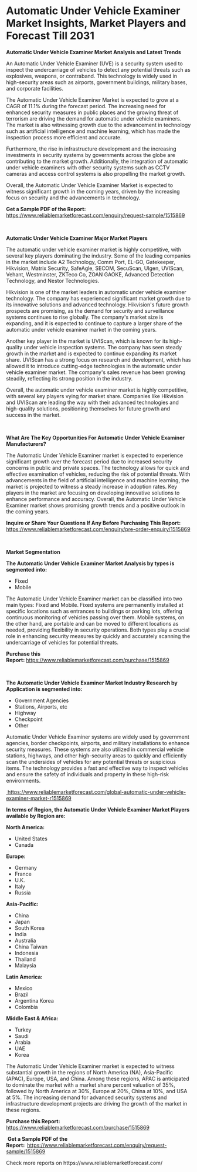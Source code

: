 <p><h1>Automatic Under Vehicle Examiner Market Insights, Market Players and Forecast Till 2031</h1></p><p><strong>Automatic Under Vehicle Examiner Market Analysis and Latest Trends</strong></p>
<p><p>An Automatic Under Vehicle Examiner (UVE) is a security system used to inspect the undercarriage of vehicles to detect any potential threats such as explosives, weapons, or contraband. This technology is widely used in high-security areas such as airports, government buildings, military bases, and corporate facilities.</p><p>The Automatic Under Vehicle Examiner Market is expected to grow at a CAGR of 11.1% during the forecast period. The increasing need for enhanced security measures in public places and the growing threat of terrorism are driving the demand for automatic under vehicle examiners. The market is also witnessing growth due to the advancement in technology such as artificial intelligence and machine learning, which has made the inspection process more efficient and accurate.</p><p>Furthermore, the rise in infrastructure development and the increasing investments in security systems by governments across the globe are contributing to the market growth. Additionally, the integration of automatic under vehicle examiners with other security systems such as CCTV cameras and access control systems is also propelling the market growth.</p><p>Overall, the Automatic Under Vehicle Examiner Market is expected to witness significant growth in the coming years, driven by the increasing focus on security and the advancements in technology.</p></p>
<p><strong>Get a Sample PDF of the Report:&nbsp;</strong> <a href="https://www.reliablemarketforecast.com/enquiry/request-sample/1515869">https://www.reliablemarketforecast.com/enquiry/request-sample/1515869</a></p>
<p>&nbsp;</p>
<p><strong>Automatic Under Vehicle Examiner Major Market Players</strong></p>
<p><p>The automatic under vehicle examiner market is highly competitive, with several key players dominating the industry. Some of the leading companies in the market include A2 Technology, Comm Port, EL-GO, Gatekeeper, Hikvision, Matrix Security, SafeAgle, SECOM, SecuScan, Ulgen, UVIScan, Vehant, Westminster, ZKTeco Co, ZOAN GAOKE, Advanced Detection Technology, and Nestor Technologies.</p><p>Hikvision is one of the market leaders in automatic under vehicle examiner technology. The company has experienced significant market growth due to its innovative solutions and advanced technology. Hikvision's future growth prospects are promising, as the demand for security and surveillance systems continues to rise globally. The company's market size is expanding, and it is expected to continue to capture a larger share of the automatic under vehicle examiner market in the coming years.</p><p>Another key player in the market is UVIScan, which is known for its high-quality under vehicle inspection systems. The company has seen steady growth in the market and is expected to continue expanding its market share. UVIScan has a strong focus on research and development, which has allowed it to introduce cutting-edge technologies in the automatic under vehicle examiner market. The company's sales revenue has been growing steadily, reflecting its strong position in the industry.</p><p>Overall, the automatic under vehicle examiner market is highly competitive, with several key players vying for market share. Companies like Hikvision and UVIScan are leading the way with their advanced technologies and high-quality solutions, positioning themselves for future growth and success in the market.</p></p>
<p>&nbsp;</p>
<p><strong>What Are The Key Opportunities For Automatic Under Vehicle Examiner Manufacturers?</strong></p>
<p><p>The Automatic Under Vehicle Examiner market is expected to experience significant growth over the forecast period due to increased security concerns in public and private spaces. The technology allows for quick and effective examination of vehicles, reducing the risk of potential threats. With advancements in the field of artificial intelligence and machine learning, the market is projected to witness a steady increase in adoption rates. Key players in the market are focusing on developing innovative solutions to enhance performance and accuracy. Overall, the Automatic Under Vehicle Examiner market shows promising growth trends and a positive outlook in the coming years.</p></p>
<p><strong>Inquire or Share Your Questions If Any Before Purchasing This Report:</strong> <a href="https://www.reliablemarketforecast.com/enquiry/pre-order-enquiry/1515869">https://www.reliablemarketforecast.com/enquiry/pre-order-enquiry/1515869</a></p>
<p>&nbsp;</p>
<p><strong>Market Segmentation</strong></p>
<p><strong>The Automatic Under Vehicle Examiner Market Analysis by types is segmented into:</strong></p>
<p><ul><li>Fixed</li><li>Mobile</li></ul></p>
<p><p>The Automatic Under Vehicle Examiner market can be classified into two main types: Fixed and Mobile. Fixed systems are permanently installed at specific locations such as entrances to buildings or parking lots, offering continuous monitoring of vehicles passing over them. Mobile systems, on the other hand, are portable and can be moved to different locations as needed, providing flexibility in security operations. Both types play a crucial role in enhancing security measures by quickly and accurately scanning the undercarriage of vehicles for potential threats.</p></p>
<p><strong>Purchase this Report:&nbsp;</strong><a href="https://www.reliablemarketforecast.com/purchase/1515869">https://www.reliablemarketforecast.com/purchase/1515869</a></p>
<p>&nbsp;</p>
<p><strong>The Automatic Under Vehicle Examiner Market Industry Research by Application is segmented into:</strong></p>
<p><ul><li>Government Agencies</li><li>Stations, Airports, etc</li><li>Highway</li><li>Checkpoint</li><li>Other</li></ul></p>
<p><p>Automatic Under Vehicle Examiner systems are widely used by government agencies, border checkpoints, airports, and military installations to enhance security measures. These systems are also utilized in commercial vehicle stations, highways, and other high-security areas to quickly and efficiently scan the undersides of vehicles for any potential threats or suspicious items. The technology provides a fast and effective way to inspect vehicles and ensure the safety of individuals and property in these high-risk environments.</p></p>
<p><a href="https://www.reliablemarketforecast.com/global-automatic-under-vehicle-examiner-market-r1515869">&nbsp;https://www.reliablemarketforecast.com/global-automatic-under-vehicle-examiner-market-r1515869</a></p>
<p><strong>In terms of Region, the Automatic Under Vehicle Examiner Market Players available by Region are:</strong></p>
<p>
    <p> <strong> North America: </strong>
        <ul>
            <li>United States</li>
            <li>Canada</li>
        </ul>
        </p> 
    <p> <strong> Europe: </strong>
        <ul>
            <li>Germany</li>
            <li>France</li>
            <li>U.K.</li>
            <li>Italy</li>
            <li>Russia</li>
        </ul>
        </p> 
    <p> <strong> Asia-Pacific: </strong>
        <ul>
            <li>China</li>
            <li>Japan</li>
            <li>South Korea</li>
            <li>India</li>
            <li>Australia</li>
            <li>China Taiwan</li>
            <li>Indonesia</li>
            <li>Thailand</li>
            <li>Malaysia</li>
        </ul>
        </p> 
    <p> <strong> Latin America: </strong>
        <ul>
            <li>Mexico</li>
            <li>Brazil</li>
            <li>Argentina Korea</li>
            <li>Colombia</li>
        </ul>
        </p> 
    <p> <strong> Middle East & Africa: </strong>
        <ul>
            <li>Turkey</li>
            <li>Saudi</li>
            <li>Arabia</li>
            <li>UAE</li>
            <li>Korea</li>
        </ul>
    </p>
    </p>
<p><p>The Automatic Under Vehicle Examiner market is expected to witness substantial growth in the regions of North America (NA), Asia-Pacific (APAC), Europe, USA, and China. Among these regions, APAC is anticipated to dominate the market with a market share percent valuation of 35%, followed by North America at 30%, Europe at 20%, China at 10%, and USA at 5%. The increasing demand for advanced security systems and infrastructure development projects are driving the growth of the market in these regions.</p></p>
<p><strong>Purchase this Report: </strong><a href="https://www.reliablemarketforecast.com/purchase/1515869">https://www.reliablemarketforecast.com/purchase/1515869</a></p>
<p>&nbsp;<strong>Get a Sample PDF of the Report:&nbsp;&nbsp;</strong><a href="https://www.reliablemarketforecast.com/enquiry/request-sample/1515869">https://www.reliablemarketforecast.com/enquiry/request-sample/1515869</a></p>
<p><strong></strong></p>
<p>Check more reports on https://www.reliablemarketforecast.com/</p>